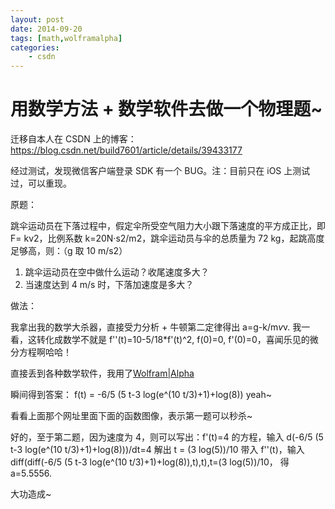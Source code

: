 ```yaml
---
layout: post
date: 2014-09-20
tags: [math,wolframalpha]
categories:
    - csdn
---
```


# 用数学方法 + 数学软件去做一个物理题~

迁移自本人在 CSDN 上的博客：https://blog.csdn.net/build7601/article/details/39433177

经过测试，发现微信客户端登录 SDK 有一个 BUG。注：目前只在 iOS 上测试过，可以重现。

原题：

跳伞运动员在下落过程中，假定伞所受空气阻力大小跟下落速度的平方成正比，即 F= kv2，比例系数 k=20N·s2/m2，跳伞运动员与伞的总质量为 72 kg，起跳高度足够高，则：（g 取 10 m/s2） 

1. 跳伞运动员在空中做什么运动？收尾速度多大？ 
2. 当速度达到 4 m/s 时，下落加速度是多大？

做法：

我拿出我的数学大杀器，直接受力分析 + 牛顿第二定律得出 a=g-k/m*v*v.
我一看，这转化成数学不就是 f''(t)=10-5/18*f'(t)^2, f(0)=0, f'(0)=0，喜闻乐见的微分方程啊哈哈！

直接丢到各种数学软件，我用了[Wolfram|Alpha](http://www.wolframalpha.com/input/?i=f%27%27%28t%29%3D10-5%2F18*f%27%28t%29%5E2%2C+f%280%29%3D0%2C+f%27%280%29%3D0)

瞬间得到答案：
f(t) = -6/5 (5 t-3 log(e^(10 t/3)+1)+log(8))
yeah~

看看上面那个网址里面下面的函数图像，表示第一题可以秒杀~

好的，至于第二题，因为速度为 4，则可以写出：f'(t)=4 的方程，输入 d(-6/5 (5 t-3 log(e^(10 t/3)+1)+log(8)))/dt=4
解出
t = (3 log(5))/10
带入 f''(t)，输入 diff(diff(-6/5 (5 t-3 log(e^(10 t/3)+1)+log(8)),t),t),t=(3 log(5))/10，
得 a=5.5556.

大功造成~